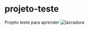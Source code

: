 # projeto-teste
Projeto teste para aprender
![lacradora](https://user-images.githubusercontent.com/70283944/91624510-2b984180-e977-11ea-8243-09ceb2c0aae1.jpg)
